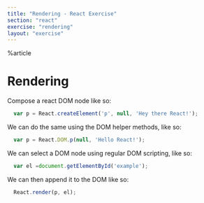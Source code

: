 ```yaml
---
title: "Rendering - React Exercise"
section: "react"
exercise: "rendering"
layout: "exercise"
---
```


%article



# Rendering

Compose a react DOM node like so:

```js
  var p = React.createElement('p', null, 'Hey there React!');
```





We can do the same using the DOM helper methods, like so:

```js
  var p = React.DOM.p(null, 'Hello React!');
```





We can select a DOM node using regular DOM scripting, like so:

```js
  var el =document.getElementById('example');
```





We can then append it to the DOM like so:

```js
  React.render(p, el);
```




